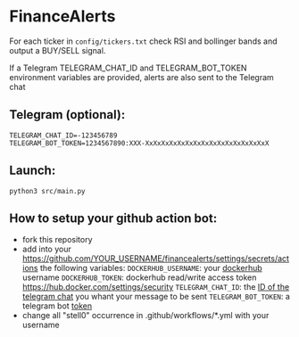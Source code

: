 # FinanceAlerts

For each ticker in `config/tickers.txt` check RSI and bollinger bands and output a BUY/SELL signal. 

If a Telegram TELEGRAM_CHAT_ID and TELEGRAM_BOT_TOKEN environment variables are provided, alerts are also sent to the Telegram chat

## Telegram (optional):
```
TELEGRAM_CHAT_ID=-123456789
TELEGRAM_BOT_TOKEN=1234567890:XXX-XxXxXxXxXxXxXxXxXxXxXxXxXxXxXxX
```

## Launch:

```
python3 src/main.py
```

## How to setup your github action bot:

- fork this repository
- add into your https://github.com/YOUR_USERNAME/financealerts/settings/secrets/actions the following variables:
`DOCKERHUB_USERNAME`: your [dockerhub](https://hub.docker.com/) username
`DOCKERHUB_TOKEN`: dockerhub read/write access token https://hub.docker.com/settings/security
`TELEGRAM_CHAT_ID`: the [ID of the telegram chat](https://stackoverflow.com/questions/32423837/telegram-bot-how-to-get-a-group-chat-id) you whant your message to be sent
`TELEGRAM_BOT_TOKEN`: a telegram bot [token](https://core.telegram.org/bots/features#botfather)
- change all "stell0" occurrence in .github/workflows/*.yml with your username